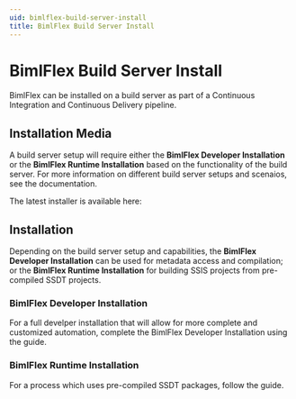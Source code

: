 ```yaml
---
uid: bimlflex-build-server-install
title: BimlFlex Build Server Install
---
```

# BimlFlex Build Server Install

BimlFlex can be installed on a build server as part of a Continuous Integration and Continuous Delivery pipeline.

## Installation Media

A build server setup will require either the **BimlFlex Developer Installation** or the **BimlFlex Runtime Installation** based on the functionality of the build server. For more information on different build server setups and scenaios, see the [](xref:bimlflex-adf-continuous-integration-and-continuous-delivery) documentation.  

The latest installer is available here: [](xref:bimlflex-release-notes)

## Installation

Depending on the build server setup and capabilities, the **BimlFlex Developer Installation** can be used for metadata access and compilation; or the **BimlFlex Runtime Installation** for building SSIS projects from pre-compiled SSDT projects.

### BimlFlex Developer Installation

For a full develper installation that will allow for more complete and customized automation, complete the BimlFlex Developer Installation using the [](xref:bimlflex-installing-bimlflex) guide.

### BimlFlex Runtime Installation

For a process which uses pre-compiled SSDT packages, follow the [](xref:bimlflex-ssis-server-install) guide.
